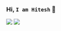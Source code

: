 ### Hi, **`I am Hitesh`** 👋

<!--
**HItzz07/HItzz07** is a ✨ _special_ ✨ repository because its `README.md` (this file) appears on your GitHub profile.

Here are some ideas to get you started:

- 🔭 I’m currently working on ...
- 🌱 I’m currently learning ...
- 👯 I’m looking to collaborate on ...
- 🤔 I’m looking for help with ...
- 💬 Ask me about ...
- 📫 How to reach me: ...
- 😄 Pronouns: ...
- ⚡ Fun fact: ...
-->


<img src = "https://github-readme-stats.vercel.app/api/top-langs/?username=HItzz07&theme=tokyonight">  <img src = "https://github-readme-stats.vercel.app/api?username=HItzz07&&show_icons=true&title_color=ffffff&icon_color=bb2acf&text_color=daf7dc&bg_color=151515">
<!--![Top Langs](https://github-readme-stats.vercel.app/api/top-langs/?username=HItzz07&theme=tokyonight)-->

